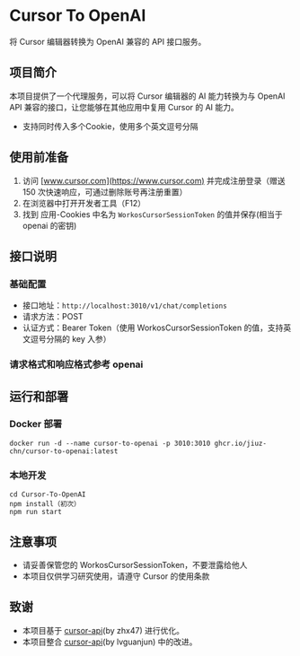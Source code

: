 # Cursor To OpenAI

将 Cursor 编辑器转换为 OpenAI 兼容的 API 接口服务。

## 项目简介

本项目提供了一个代理服务，可以将 Cursor 编辑器的 AI 能力转换为与 OpenAI API 兼容的接口，让您能够在其他应用中复用 Cursor 的 AI 能力。
- 支持同时传入多个Cookie，使用多个英文逗号分隔

## 使用前准备

1. 访问 [www.cursor.com](https://www.cursor.com) 并完成注册登录（赠送 150 次快速响应，可通过删除账号再注册重置）
2. 在浏览器中打开开发者工具（F12）
3. 找到 应用-Cookies 中名为 `WorkosCursorSessionToken` 的值并保存(相当于 openai 的密钥)



## 接口说明

### 基础配置

- 接口地址：`http://localhost:3010/v1/chat/completions`
- 请求方法：POST
- 认证方式：Bearer Token（使用 WorkosCursorSessionToken 的值，支持英文逗号分隔的 key 入参）

### 请求格式和响应格式参考 openai


## 运行和部署

### Docker 部署

```
docker run -d --name cursor-to-openai -p 3010:3010 ghcr.io/jiuz-chn/cursor-to-openai:latest
```

### 本地开发

```
cd Cursor-To-OpenAI
npm install（初次）
npm run start
```

## 注意事项

- 请妥善保管您的 WorkosCursorSessionToken，不要泄露给他人
- 本项目仅供学习研究使用，请遵守 Cursor 的使用条款

## 致谢

- 本项目基于 [cursor-api](https://github.com/zhx47/cursor-api)(by zhx47) 进行优化。
- 本项目整合 [cursor-api](https://github.com/lvguanjun/cursor-api)(by lvguanjun) 中的改进。
